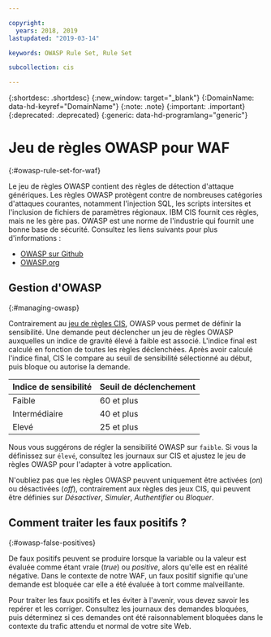 ```yaml
---

copyright:
  years: 2018, 2019
lastupdated: "2019-03-14"

keywords: OWASP Rule Set, Rule Set

subcollection: cis

---
```


{:shortdesc: .shortdesc}
{:new_window: target="_blank"}
{:DomainName: data-hd-keyref="DomainName"}
{:note: .note}
{:important: .important}
{:deprecated: .deprecated}
{:generic: data-hd-programlang="generic"}


# Jeu de règles OWASP pour WAF 
{:#owasp-rule-set-for-waf}

Le jeu de règles OWASP contient des règles de détection d'attaque génériques. Les règles OWASP protègent contre de nombreuses catégories d'attaques courantes, notamment l'injection SQL, les scripts intersites et l'inclusion de fichiers de paramètres régionaux. IBM CIS fournit ces règles, mais ne les gère pas. OWASP est une norme de l'industrie qui fournit une bonne base de sécurité. Consultez les liens suivants pour plus d'informations :
  * [OWASP sur Github](https://github.com/SpiderLabs/owasp-modsecurity-crs)
  * [OWASP.org](https://www.owasp.org/index.php/Category:OWASP_ModSecurity_Core_Rule_Set_Project)

## Gestion d'OWASP
{:#managing-owasp}

Contrairement au [jeu de règles CIS](/docs/infrastructure/cis?topic=cis-cis-rule-set-for-waf), OWASP vous permet de définir la sensibilité.
Une demande peut déclencher un jeu de règles OWASP auxquelles un indice de gravité élevé à faible est associé. L'indice final est calculé en fonction de toutes les règles déclenchées. Après avoir calculé l'indice final, CIS le compare au seuil de sensibilité sélectionné au début, puis bloque ou autorise la demande. 

|Indice de sensibilité| Seuil de déclenchement|
|------|---------------|
|Faible   |  60 et plus|
|Intermédiaire |  40 et plus|
|Elevé  |  25 et plus|

Nous vous suggérons de régler la sensibilité OWASP sur `faible`. Si vous la définissez sur `élevé`, consultez les journaux sur CIS et ajustez le jeu de règles OWASP pour l'adapter à votre application. 

N'oubliez pas que les règles OWASP peuvent uniquement être activées (_on_) ou désactivées (_off_), contrairement aux règles des jeux CIS, qui peuvent être définies sur _Désactiver_, _Simuler_, _Authentifier_ ou _Bloquer_.

## Comment traiter les faux positifs ? 
{:#owasp-false-positives}

De faux positifs peuvent se produire lorsque la variable ou la valeur est évaluée comme étant vraie (_true_) ou _positive_, alors qu'elle est en réalité négative. Dans le contexte de notre WAF, un faux positif signifie qu'une demande est bloquée car elle a été évaluée à tort comme malveillante. 

Pour traiter les faux positifs et les éviter à l'avenir, vous devez savoir les repérer et les corriger. Consultez les journaux des demandes bloquées, puis déterminez si ces demandes ont été raisonnablement bloquées dans le contexte du trafic attendu et normal de votre site Web. 
